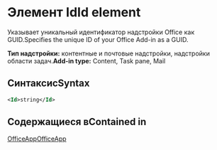 # <a name="id-element"></a><span data-ttu-id="3b622-101">Элемент Id</span><span class="sxs-lookup"><span data-stu-id="3b622-101">Id element</span></span>

<span data-ttu-id="3b622-102">Указывает уникальный идентификатор надстройки Office как GUID.</span><span class="sxs-lookup"><span data-stu-id="3b622-102">Specifies the unique ID of your Office Add-in as a GUID.</span></span>

<span data-ttu-id="3b622-103">**Тип надстройки:** контентные и почтовые надстройки, надстройки области задач.</span><span class="sxs-lookup"><span data-stu-id="3b622-103">**Add-in type:** Content, Task pane, Mail</span></span>

## <a name="syntax"></a><span data-ttu-id="3b622-104">Синтаксис</span><span class="sxs-lookup"><span data-stu-id="3b622-104">Syntax</span></span>

```XML
<Id>string</Id>
```

## <a name="contained-in"></a><span data-ttu-id="3b622-105">Содержащиеся в</span><span class="sxs-lookup"><span data-stu-id="3b622-105">Contained in</span></span>

[<span data-ttu-id="3b622-106">OfficeApp</span><span class="sxs-lookup"><span data-stu-id="3b622-106">OfficeApp</span></span>](officeapp.md)

